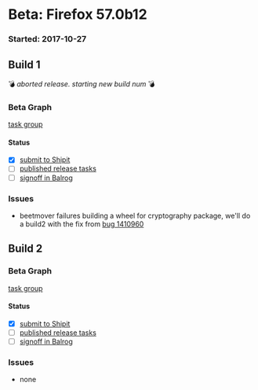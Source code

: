 # Beta: Firefox 57.0b12

### Started: 2017-10-27

## Build 1
:bomb: _aborted release. starting new build num_ :bomb:

### Beta Graph
[task group](https://tools.taskcluster.net/push-inspector/#/JwEu-nKsSOSz6Tt6WoZdBw)


#### Status
- [x] [submit to Shipit](https://wiki.mozilla.org/Release:Release_Automation_on_Mercurial:Starting_a_Release#Submit_to_Ship_It)
- [ ] [published release tasks](../how-tos/relpro.md#4-publish-release)
- [ ] [signoff in Balrog](../how-tos/relpro.md#3-signoffs)

### Issues
- beetmover failures building a wheel for cryptography package, we'll do a build2 with the fix from [bug 1410960](https://bugzilla.mozilla.org/show_bug.cgi?id=1410960)
## Build 2

### Beta Graph
[task group](https://tools.taskcluster.net/push-inspector/#/JHWirlAPQLWFFVsrpwUgsg)


#### Status
- [x] [submit to Shipit](https://wiki.mozilla.org/Release:Release_Automation_on_Mercurial:Starting_a_Release#Submit_to_Ship_It)
- [ ] [published release tasks](../how-tos/relpro.md#4-publish-release)
- [ ] [signoff in Balrog](../how-tos/relpro.md#3-signoffs)

### Issues
- none
